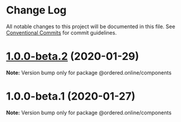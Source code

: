 # Change Log

All notable changes to this project will be documented in this file.
See [Conventional Commits](https://conventionalcommits.org) for commit guidelines.

# [1.0.0-beta.2](https://github.com/ordered-online/apps/compare/v1.0.0-beta.1...v1.0.0-beta.2) (2020-01-29)

**Note:** Version bump only for package @ordered.online/components

# 1.0.0-beta.1 (2020-01-27)

**Note:** Version bump only for package @ordered.online/components
